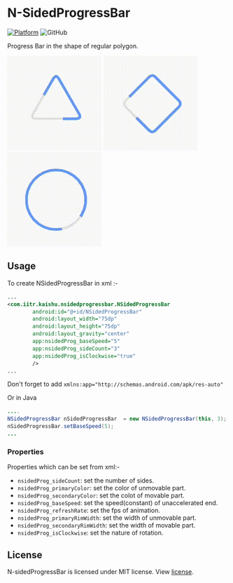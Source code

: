 # N-SidedProgressBar 

[![Platform](https://img.shields.io/badge/platform-Android-yellow.svg)](https://www.android.com)
![GitHub](https://img.shields.io/github/license/mashape/apistatus.svg)


Progress Bar in the shape of regular polygon.

![1](/gifs/1.gif)
![3](/gifs/3.gif)
![2](/gifs/2.gif)


## Usage
To create NSidedProgressBar in xml :- 
```xml
...
<com.iitr.kaishu.nsidedprogressbar.NSidedProgressBar
        android:id="@+id/NSidedProgressBar"
        android:layout_width="75dp"
        android:layout_height="75dp"
        android:layout_gravity="center"
        app:nsidedProg_baseSpeed="5"
        app:nsidedProg_sideCount="3"
        app:nsidedProg_isClockwise="true"
        />
...
```
Don't forget to add ```xmlns:app="http://schemas.android.com/apk/res-auto"```

Or in Java
```java
....
NSidedProgressBar nSidedProgressBar  = new NSidedProgressBar(this, 3);
nSidedProgressBar.setBaseSpeed(5);
...
```
### Properties
Properties which can be set from xml:-
* ```nsidedProg_sideCount```: set the number of sides.
* ```nsidedProg_primaryColor```: set the color of unmovable part.
* ```nsidedProg_secondaryColor```: set the colot of movable part.
* ```nsidedProg_baseSpeed```: set the speed(constant) of unaccelerated end. 
* ```nsidedProg_refreshRate```: set the fps of animation.
* ```nsidedProg_primaryRimWidth```: set the width of unmovable part.
* ```nsidedProg_secondaryRimWidth```: set the width of movable part.
* ```nsidedProg_isClockwise```: set the nature of rotation.

## License
N-sidedProgressBar is licensed under MIT license. View [license](LICENSE).
